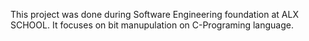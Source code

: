 This project was done during Software Engineering foundation at ALX SCHOOL. It focuses on bit manupulation on C-Programing language.
